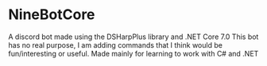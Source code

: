 # NineBotCore
A discord bot made using the DSHarpPlus library and .NET Core 7.0
This bot has no real purpose, I am adding commands that I think would be fun/interesting or useful. 
Made mainly for learning to work with C# and .NET
